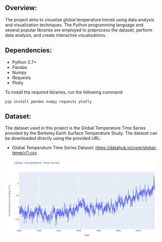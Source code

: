 ## Overview:
The project aims to visualize global temperature trends using data analysis and visualization techniques. The Python programming language and several popular libraries are employed to preprocess the dataset, perform data analysis, and create interactive visualizations.

## Dependencies:

* Python 3.7+
* Pandas
* Numpy
* Requests
* Plotly

To install the required libraries, run the following command:

```
pip install pandas numpy requests plotly
```

## Dataset:

The dataset used in this project is the Global Temperature Time Series provided by the Berkeley Earth Surface Temperature Study. The dataset can be downloaded directly using the provided URL:

* Global Temperature Time Series Dataset: https://datahub.io/core/global-temp/r/1.csv

![Screenshot](Screenshot_1.png)